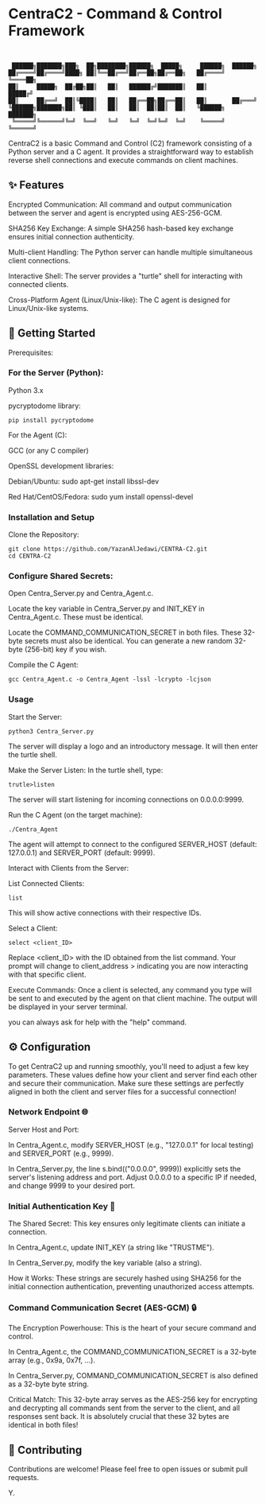 # CentraC2 - Command & Control Framework

```


 ██████╗███████╗███╗  ██╗████████╗██████╗  █████╗     ██████╗  ██████╗
██╔════╝██╔════╝████╗ ██║╚══██╔══╝██╔══██╗██╔══██╗   ██╔════╝  ╚════██╗
██║     █████╗  ██╔██╗██║   ██║   ██████╔╝███████║   ██║        █████╔╝  
██║     ██╔══╝  ██║╚████║   ██║   ██╔══██╗██╔══██║   ██║       ██╔═══╝ 
╚██████╗███████╗██║ ╚███║   ██║   ██║  ██║██║  ██║   ╚██████╗  ███████╗
 ╚═════╝╚══════╝╚═╝  ╚══╝   ╚═╝   ╚═╝  ╚═╝╚═╝  ╚═╝    ╚═════╝  ╚══════╝

```

CentraC2 is a basic Command and Control (C2) framework consisting of a Python server and a C agent. It provides a straightforward way to establish reverse shell connections and execute commands on client machines.

## ✨ Features
Encrypted Communication: All command and output communication between the server and agent is encrypted using AES-256-GCM.

SHA256 Key Exchange: A simple SHA256 hash-based key exchange ensures initial connection authenticity.

Multi-client Handling: The Python server can handle multiple simultaneous client connections.

Interactive Shell: The server provides a "turtle" shell for interacting with connected clients.

Cross-Platform Agent (Linux/Unix-like): The C agent is designed for Linux/Unix-like systems.

## 🚀 Getting Started

Prerequisites:

### For the Server (Python):

Python 3.x

pycryptodome library:

```
pip install pycryptodome
```

For the Agent (C):

GCC (or any C compiler)

OpenSSL development libraries:

Debian/Ubuntu: sudo apt-get install libssl-dev

Red Hat/CentOS/Fedora: sudo yum install openssl-devel

### Installation and Setup

Clone the Repository:

```
git clone https://github.com/YazanAlJedawi/CENTRA-C2.git
cd CENTRA-C2
```
### Configure Shared Secrets:

Open Centra_Server.py and Centra_Agent.c.

Locate the key variable in Centra_Server.py and INIT_KEY in Centra_Agent.c. These must be identical.

Locate the COMMAND_COMMUNICATION_SECRET in both files. These 32-byte secrets must also be identical. You can generate a new random 32-byte (256-bit) key if you wish.

Compile the C Agent:

```
gcc Centra_Agent.c -o Centra_Agent -lssl -lcrypto -lcjson
```
### Usage

Start the Server:
```
python3 Centra_Server.py
```
The server will display a logo and an introductory message. It will then enter the turtle shell.

Make the Server Listen:
In the turtle shell, type:
```
trutle>listen
```
The server will start listening for incoming connections on 0.0.0.0:9999.

Run the C Agent (on the target machine):

```
./Centra_Agent
```
The agent will attempt to connect to the configured SERVER_HOST (default: 127.0.0.1) and SERVER_PORT (default: 9999).

Interact with Clients from the Server:

List Connected Clients:

```
list
```
This will show active connections with their respective IDs.

Select a Client:
```
select <client_ID>
```
Replace <client_ID> with the ID obtained from the list command. Your prompt will change to client_address > indicating you are now interacting with that specific client.

Execute Commands:
Once a client is selected, any command you type will be sent to and executed by the agent on that client machine. The output will be displayed in your server terminal.

you can always ask for help with the "help" command.

## ⚙️ Configuration

To get CentraC2 up and running smoothly, you'll need to adjust a few key parameters. These values define how your client and server find each other and secure their communication. Make sure these settings are perfectly aligned in both the client and server files for a successful connection!

### Network Endpoint 🌐
Server Host and Port:

In Centra_Agent.c, modify SERVER_HOST (e.g., "127.0.0.1" for local testing) and SERVER_PORT (e.g., 9999).

In Centra_Server.py, the line s.bind(("0.0.0.0", 9999)) explicitly sets the server's listening address and port. Adjust 0.0.0.0 to a specific IP if needed, and change 9999 to your desired port.

### Initial Authentication Key 🔑
The Shared Secret: This key ensures only legitimate clients can initiate a connection.

In Centra_Agent.c, update INIT_KEY (a string like "TRUSTME").

In Centra_Server.py, modify the key variable (also a string).

How it Works: These strings are securely hashed using SHA256 for the initial connection authentication, preventing unauthorized access attempts.

### Command Communication Secret (AES-GCM) 🔒
The Encryption Powerhouse: This is the heart of your secure command and control.

In Centra_Agent.c, the COMMAND_COMMUNICATION_SECRET is a 32-byte array (e.g., 0x9a, 0x7f, ...).

In Centra_Server.py, COMMAND_COMMUNICATION_SECRET is also defined as a 32-byte byte string.

Critical Match: This 32-byte array serves as the AES-256 key for encrypting and decrypting all commands sent from the server to the client, and all responses sent back. It is absolutely crucial that these 32 bytes are identical in both files!


## 🤝 Contributing
Contributions are welcome! Please feel free to open issues or submit pull requests.


Y.


